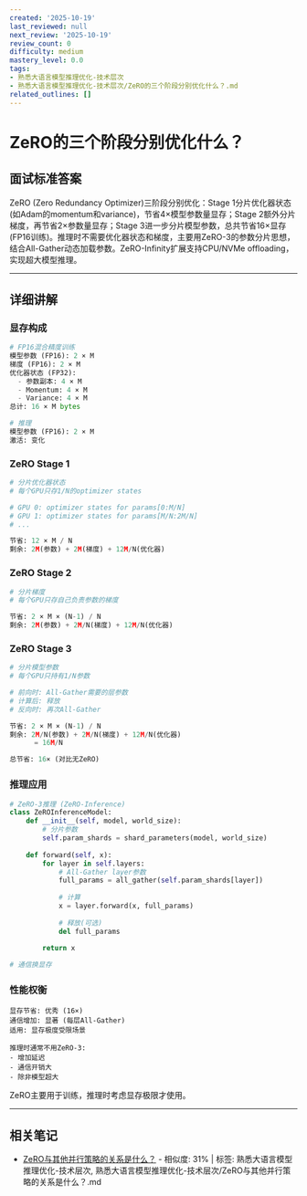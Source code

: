 ```yaml
---
created: '2025-10-19'
last_reviewed: null
next_review: '2025-10-19'
review_count: 0
difficulty: medium
mastery_level: 0.0
tags:
- 熟悉大语言模型推理优化-技术层次
- 熟悉大语言模型推理优化-技术层次/ZeRO的三个阶段分别优化什么？.md
related_outlines: []
---
```

# ZeRO的三个阶段分别优化什么？

## 面试标准答案

ZeRO (Zero Redundancy Optimizer)三阶段分别优化：Stage 1分片优化器状态(如Adam的momentum和variance)，节省4×模型参数量显存；Stage 2额外分片梯度，再节省2×参数量显存；Stage 3进一步分片模型参数，总共节省16×显存(FP16训练)。推理时不需要优化器状态和梯度，主要用ZeRO-3的参数分片思想，结合All-Gather动态加载参数。ZeRO-Infinity扩展支持CPU/NVMe offloading，实现超大模型推理。

---

## 详细讲解

### 显存构成

```python
# FP16混合精度训练
模型参数 (FP16): 2 × M
梯度 (FP16): 2 × M
优化器状态 (FP32): 
  - 参数副本: 4 × M
  - Momentum: 4 × M
  - Variance: 4 × M
总计: 16 × M bytes

# 推理
模型参数 (FP16): 2 × M
激活: 变化
```

### ZeRO Stage 1

```python
# 分片优化器状态
# 每个GPU只存1/N的optimizer states

# GPU 0: optimizer states for params[0:M/N]
# GPU 1: optimizer states for params[M/N:2M/N]
# ...

节省: 12 × M / N
剩余: 2M(参数) + 2M(梯度) + 12M/N(优化器)
```

### ZeRO Stage 2

```python
# 分片梯度
# 每个GPU只存自己负责参数的梯度

节省: 2 × M × (N-1) / N
剩余: 2M(参数) + 2M/N(梯度) + 12M/N(优化器)
```

### ZeRO Stage 3

```python
# 分片模型参数
# 每个GPU只持有1/N参数

# 前向时: All-Gather需要的层参数
# 计算后: 释放
# 反向时: 再次All-Gather

节省: 2 × M × (N-1) / N  
剩余: 2M/N(参数) + 2M/N(梯度) + 12M/N(优化器)
      = 16M/N

总节省: 16× (对比无ZeRO)
```

### 推理应用

```python
# ZeRO-3推理 (ZeRO-Inference)
class ZeROInferenceModel:
    def __init__(self, model, world_size):
        # 分片参数
        self.param_shards = shard_parameters(model, world_size)
        
    def forward(self, x):
        for layer in self.layers:
            # All-Gather layer参数
            full_params = all_gather(self.param_shards[layer])
            
            # 计算
            x = layer.forward(x, full_params)
            
            # 释放(可选)
            del full_params
        
        return x

# 通信换显存
```

### 性能权衡

```
显存节省: 优秀 (16×)
通信增加: 显著 (每层All-Gather)
适用: 显存极度受限场景

推理时通常不用ZeRO-3:
- 增加延迟
- 通信开销大
- 除非模型超大
```

ZeRO主要用于训练，推理时考虑显存极限才使用。


---

## 相关笔记
<!-- 自动生成 -->

- [ZeRO与其他并行策略的关系是什么？](notes/熟悉大语言模型推理优化-技术层次/ZeRO与其他并行策略的关系是什么？.md) - 相似度: 31% | 标签: 熟悉大语言模型推理优化-技术层次, 熟悉大语言模型推理优化-技术层次/ZeRO与其他并行策略的关系是什么？.md

